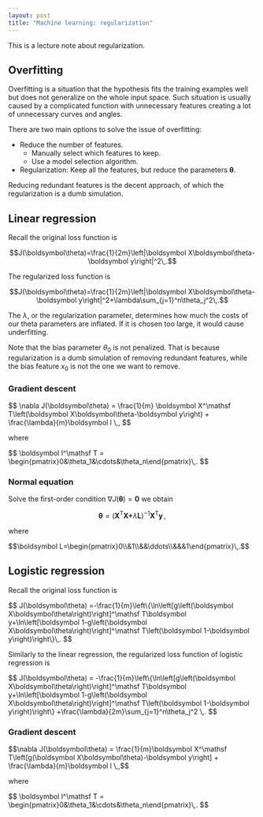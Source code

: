 ```yaml
---
layout: post
title: "Machine learning: regularization"
---
```


This is a lecture note about regularization.

## Overfitting

Overfitting is a situation that the hypothesis fits the training examples well but does not generalize on the whole input space. Such situation is usually caused by a complicated function with unnecessary features creating a lot of unnecessary curves and angles.

There are two main options to solve the issue of overfitting:

* Reduce the number of features.
  * Manually select which features to keep.
  * Use a model selection algorithm.
* Regularization: Keep all the features, but reduce the parameters $\boldsymbol\theta$.

Reducing redundant features is the decent approach, of which the regularization is a dumb simulation.

## Linear regression

Recall the original loss function is

$$J(\boldsymbol\theta)=\frac{1}{2m}\left|\boldsymbol X\boldsymbol\theta-\boldsymbol y\right|^2\,.$$

The regularized loss function is

$$J(\boldsymbol\theta)=\frac{1}{2m}\left|\boldsymbol X\boldsymbol\theta-\boldsymbol y\right|^2+\lambda\sum_{j=1}^n\theta_j^2\,.$$

The $\lambda$, or the regularization parameter, determines how much the costs of our theta parameters are inflated. If it is chosen too large, it would cause underfitting.

Note that the bias parameter $\theta_0$ is not penalized. That is because regularization is a dumb simulation of removing redundant features, while the bias feature $x_0$ is not the one we want to remove.

### Gradient descent

<div>
$$
\nabla J(\boldsymbol\theta)
=
\frac{1}{m}
\boldsymbol X^\mathsf T\left(\boldsymbol X\boldsymbol\theta-\boldsymbol y\right)
+
\frac{\lambda}{m}\boldsymbol l
\,,
$$
</div>

where

<div>
$$
\boldsymbol l^\mathsf T
=
\begin{pmatrix}0&\theta_1&\cdots&\theta_n\end{pmatrix}\,.
$$
</div>

### Normal equation

Solve the first-order condition $\nabla J(\boldsymbol\theta)=\boldsymbol0$ we obtain

$$\boldsymbol\theta=\left(\boldsymbol{X^\mathsf TX+}\lambda\boldsymbol L\right)^{-1}\boldsymbol{X^\mathsf Ty}\,,$$

where

<div>
$$\boldsymbol L=\begin{pmatrix}0\\&1\\&&\ddots\\&&&1\end{pmatrix}\,.$$
</div>

## Logistic regression

Recall the original loss function is

<div>
$$
J(\boldsymbol\theta)
=-\frac{1}{m}\left\{\ln\left[g\left(\boldsymbol X\boldsymbol\theta\right)\right]^\mathsf T\boldsymbol y+\ln\left[\boldsymbol 1-g\left(\boldsymbol X\boldsymbol\theta\right)\right]^\mathsf T\left(\boldsymbol 1-\boldsymbol y\right)\right\}\,.
$$
</div>

Similarly to the linear regression, the regularized loss function of logistic regression is

<div>
$$
J(\boldsymbol\theta)
=
-\frac{1}{m}\left\{\ln\left[g\left(\boldsymbol X\boldsymbol\theta\right)\right]^\mathsf T\boldsymbol y+\ln\left[\boldsymbol 1-g\left(\boldsymbol X\boldsymbol\theta\right)\right]^\mathsf T\left(\boldsymbol 1-\boldsymbol y\right)\right\}
+\frac{\lambda}{2m}\sum_{j=1}^n\theta_j^2
\,.
$$
</div>

### Gradient descent

<div>
$$\nabla J(\boldsymbol\theta)
=
\frac{1}{m}\boldsymbol X^\mathsf T\left[g(\boldsymbol X\boldsymbol\theta)-\boldsymbol y\right]
+
\frac{\lambda}{m}\boldsymbol l
\,,$$
</div>

where

<div>
$$
\boldsymbol l^\mathsf T
=
\begin{pmatrix}0&\theta_1&\cdots&\theta_n\end{pmatrix}\,.
$$
</div>
